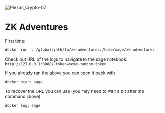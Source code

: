 ![Piezas_Crypto-07](https://github.com/user-attachments/assets/46205972-9536-4ce2-a47e-213d371703fa)

# ZK Adventures
First time:
```bash
docker run -v /global/path/to/zk-adventures:/home/sage/zk-adventures --name sage -p 8888:8888 sagemath/sagemath:latest sage-jupyter
```
Check out URL of the logs to navigate to the sage notebook: `http://127.0.0.1:8888/?token=some-random-token`

If you already ran the above you can open it back with

```bash
docker start sage
```

To recover the URL you can use (you may need to wait a bit after the command above)
```bash
docker logs sage
```


